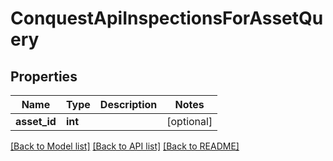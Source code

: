 # ConquestApiInspectionsForAssetQuery

## Properties
Name | Type | Description | Notes
------------ | ------------- | ------------- | -------------
**asset_id** | **int** |  | [optional] 

[[Back to Model list]](../README.md#documentation-for-models) [[Back to API list]](../README.md#documentation-for-api-endpoints) [[Back to README]](../README.md)


